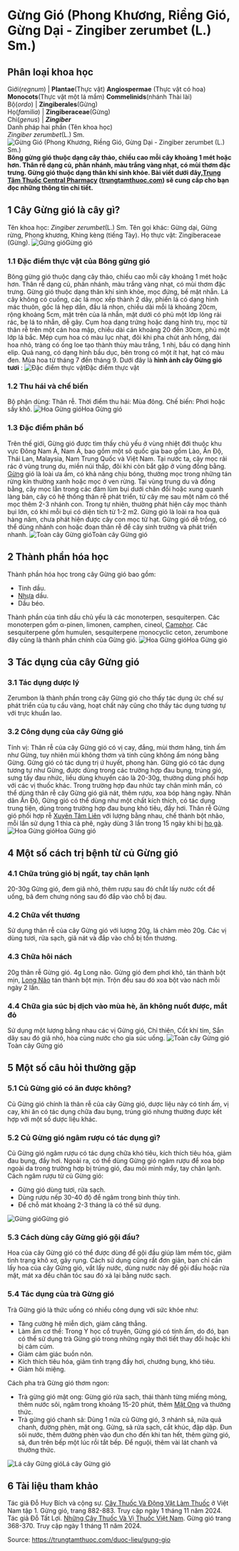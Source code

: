 # Gừng Gió (Phong Khương, Riềng Gió, Gừng Dại - Zingiber zerumbet (L.) Sm.)

Phân loại khoa học  
---  
Giới(_regnum_) |  **Plantae**(Thực vật) **Angiospermae** (Thực vật có hoa) **Monocots**(Thực vật một lá mầm) **Commelinids**(nhánh Thài lài)  
Bộ(_ordo_) | **Zingiberales**(Gừng)  
Họ(_familia_) | **Zingiberaceae**(Gừng)  
Chi(_genus_) | **_Zingiber_**  
Danh pháp hai phần (Tên khoa học)  
_Zingiber zerumbet_(L.) Sm.  
![Gừng Gió \(Phong Khương, Riềng Gió, Gừng Dại - Zingiber zerumbet \(L.\) Sm.\)](https://trungtamthuoc.com/images/others/gung-gio-4151.jpg)
**Bông gừng gió thuộc dạng cây thảo, chiều cao mỗi cây khoảng 1 mét hoặc hơn. Thân rễ dạng củ, phân nhánh, màu trắng vàng nhạt, có mùi thơm đặc trưng. Gừng gió thuộc dạng thân khí sinh khỏe. Bài viết dưới đây,[Trung Tâm Thuốc Central Pharmacy](https://trungtamthuoc.com/ "Trung Tâm Thuốc Central Pharmacy") ([trungtamthuoc.com](https://trungtamthuoc.com/ "trungtamthuoc.com")) sẽ cung cấp cho bạn đọc những thông tin chi tiết.**
##  1 Cây Gừng gió là cây gì?
Tên khoa học: _Zingiber zerumbet_(L.) Sm.
Tên gọi khác: Gừng dại, Gừng rừng, Phong khương, Khing kèng (tiếng Tày).
Họ thực vật: Zingiberaceae (Gừng).
![Gừng gió](https://trungtamthuoc.com/images/item/gung-gio-0.jpg)Gừng gió
### 1.1 Đặc điểm thực vật của Bông gừng gió
Bông gừng gió thuộc dạng cây thảo, chiều cao mỗi cây khoảng 1 mét hoặc hơn. Thân rễ dạng củ, phân nhánh, màu trắng vàng nhạt, có mùi thơm đặc trưng. Gừng gió thuộc dạng thân khí sinh khỏe, mọc đứng, bề mặt nhẵn.
Lá cây không có cuống, các lá mọc xếp thành 2 dãy, phiến lá có dạng hình mác thuôn, gốc lá hẹp dần, đầu lá nhọn, chiều dài mỗi lá khoảng 20cm, rộng khoảng 5cm, mặt trên của lá nhẵn, mặt dưới có phủ một lớp lông rải rác, bẹ lá to nhẵn, dễ gãy.
Cụm hoa dạng trứng hoặc dạng hình trụ, mọc từ thân rễ trên một cán hoa mập, chiều dài cán khoảng 20 đến 30cm, phủ một lớp lá bắc. Mép cụm hoa có màu lục nhạt, đôi khi pha chút ánh hồng, đài hoa nhỏ, tràng có ống loe tạo thành thùy màu trắng, 1 nhị, bầu có dạng hình elip.
Quả nang, có dạng hình bầu dục, bên trong có một ít hạt, hạt có màu đen.
Mùa hoa từ tháng 7 đến tháng 9.
Dưới đây là **hình ảnh cây Gừng gió tươi** :
![Đặc điểm thực vật](https://trungtamthuoc.com/images/item/gung-gio-1.jpg)Đặc điểm thực vật
### 1.2 Thu hái và chế biến
Bộ phận dùng: Thân rễ.
Thời điểm thu hái: Mùa đông.
Chế biến: Phơi hoặc sấy khô.
![Hoa Gừng gió](https://trungtamthuoc.com/images/item/gung-gio-2.jpg)Hoa Gừng gió
### 1.3 Đặc điểm phân bố
Trên thế giới, Gừng gió được tìm thấy chủ yếu ở vùng nhiệt đới thuộc khu vực Đông Nam Á, Nam Á, bao gồm một số quốc gia bao gồm Lào, Ấn Độ, Thái Lan, Malaysia, Nam Trung Quốc và Việt Nam. Tại nước ta, cây mọc rải rác ở vùng trung du, miền núi thấp, đôi khi còn bắt gặp ở vùng đồng bằng.
[Gừng](https://trungtamthuoc.com/hoat-chat/gung "Gừng") gió là loài ưa ẩm, có khả năng chịu bóng, thường mọc trong những tán rừng kín thường xanh hoặc mọc ở ven rừng. Tại vùng trung du và đồng bằng, cây mọc lẫn trong các đám lùm bụi dưới chân đồi hoặc xung quanh làng bản, cây có hệ thống thân rễ phát triển, từ cây mẹ sau một năm có thể mọc thêm 2-3 nhánh con. Trong tự nhiên, thường phát hiện cây mọc thành bụi lớn, có khi mỗi bụi có diện tích từ 1-2 m2.
Gừng gió là loài ra hoa quả hàng năm, chưa phát hiện được cây con mọc từ hạt. Gừng gió dễ trồng, có thể dùng nhánh con hoặc đoạn thân rễ để cây sinh trưởng và phát triển nhanh.
![Toàn cây Gừng gió](https://trungtamthuoc.com/images/item/gung-gio-3.jpg)Toàn cây Gừng gió
##  2 Thành phần hóa học
Thành phần hóa học trong cây Gừng gió bao gồm:
  * Tinh dầu.
  * [Nhựa](https://trungtamthuoc.com/hoat-chat/nhua "Nhựa") dầu.
  * Dầu béo.


Thành phần của tinh dầu chủ yếu là các monoterpen, sesquiterpen. Các monoterpen gồm α-pinen, limonen, camphen, cineol, [Camphor](https://trungtamthuoc.com/hoat-chat/camphor "Camphor"). Các sesquiterpene gồm humulen, sesquiterpene monocyclic ceton, zerumbone đây cũng là thành phần chính của Gừng gió.
![Hoa Gừng gió](https://trungtamthuoc.com/images/item/gung-gio-4.jpg)Hoa Gừng gió
##  3 Tác dụng của cây Gừng gió
### 3.1 Tác dụng dược lý
Zerumbon là thành phần trong cây Gừng gió cho thấy tác dụng ức chế sự phát triển của tụ cầu vàng, hoạt chất này cũng cho thấy tác dụng tương tự với trực khuẩn lao.
### 3.2 Công dụng của cây Gừng gió
Tính vị: Thân rễ của cây Gừng gió có vị cay, đắng, mùi thơm hăng, tính ấm như Gừng, tuy nhiên mùi không thơm và tính cũng không ấm nóng bằng Gừng. Gừng gió có tác dụng trị ứ huyết, phong hàn.
Gừng gió có tác dụng tương tự như Gừng, được dùng trong các trường hợp đau bụng, trúng gió, sưng tấy đau nhức, liều dùng khuyến cáo là 20-30g, thường dùng phối hợp với các vị thuốc khác.
Trong trường hợp đau nhức tay chân mình mẩn, có thể dùng thân rễ cây Gừng gió giã nát, thêm rượu, xoa bóp hàng ngày.
Nhân dân Ấn Độ, Gừng gió có thể dùng như một chất kích thích, có tác dụng trung tiện, dùng trong trường hợp đau bụng khó tiêu, đầy hơi. Thân rễ Gừng gió phối hợp rễ [Xuyên Tâm Liên](https://trungtamthuoc.com/duoc-lieu/xuyen-tam-lien-61 "Xuyên Tâm Liên") với lượng bằng nhau, chế thành bột nhão, mỗi lần sử dụng 1 thìa cà phê, ngày dùng 3 lần trong 15 ngày khi bị [ho gà](https://trungtamthuoc.com/bai-viet/ho-ga-o-tre-em "ho gà").
![Hoa Gừng gió](https://trungtamthuoc.com/images/item/gung-gio-5.jpg)Hoa Gừng gió
##  4 Một số cách trị bệnh từ củ Gừng gió
### 4.1 Chữa trúng gió bị ngất, tay chân lạnh
20-30g Gừng gió, đem giã nhỏ, thêm rượu sau đó chắt lấy nước cốt để uống, bã đem chưng nóng sau đó đắp vào chỗ bị đau.
### 4.2 Chữa vết thương
Sử dụng thân rễ của cây Gừng gió với lượng 20g, lá chàm mèo 20g. Các vị dùng tươi, rửa sạch, giã nát và đắp vào chỗ bị tổn thương.
### 4.3 Chữa hôi nách
20g thân rễ Gừng gió.
4g Long não.
Gừng gió đem phơi khô, tán thành bột mịn, [Long Não](https://trungtamthuoc.com/hoat-chat/long-nao "Long Não") tán thành bột mịn. Trộn đều sau đó xoa bột vào nách mỗi ngày 2 lần.
### 4.4 Chữa gia súc bị dịch vào mùa hè, ăn không nuốt được, mắt đỏ
Sử dụng một lượng bằng nhau các vị Gừng gió, Chỉ thiên, Cốt khí tím, Sắn dây sau đó giã nhỏ, hòa cùng nước cho gia súc uống.
![Toàn cây Gừng gió](https://trungtamthuoc.com/images/item/gung-gio-6.jpg)Toàn cây Gừng gió
##  5 Một số câu hỏi thường gặp
### 5.1 Củ Gừng gió có ăn được không?
Củ Gừng gió chính là thân rễ của cây Gừng gió, dược liệu này có tính ấm, vị cay, khi ăn có tác dụng chữa đau bụng, trúng gió nhưng thường được kết hợp với một số dược liệu khác.
### 5.2 Củ Gừng gió ngâm rượu có tác dụng gì?
Củ Gừng gió ngâm rượu có tác dụng chữa khó tiêu, kích thích tiêu hóa, giảm đau bụng, đầy hơi. Ngoài ra, có thể dùng Gừng gió ngâm rượu để xoa bóp ngoài da trong trường hợp bị trúng gió, đau mỏi mình mẩy, tay chân lạnh.
Cách ngâm rượu từ củ Gừng gió:
  * Gừng gió dùng tươi, rửa sạch.
  * Dùng rượu nếp 30-40 độ để ngâm trong bình thủy tinh.
  * Để chỗ mát khoảng 2-3 tháng là có thể sử dụng.

![Gừng gió](https://trungtamthuoc.com/images/item/gung-gio-7.jpg)Gừng gió
### 5.3 Cách dùng cây Gừng gió gội đầu?
Hoa của cây Gừng gió có thể được dùng để gội đầu giúp làm mềm tóc, giảm tình trạng khô xơ, gãy rụng. Cách sử dụng cũng rất đơn giản, bạn chỉ cần lấy hoa của cây Gừng gió, vắt lấy nước, dùng nước này để gội đầu hoặc rửa mặt, mát xa đều chân tóc sau đó xả lại bằng nước sạch.
### 5.4 Tác dụng của trà Gừng gió
Trà Gừng gió là thức uống có nhiều công dụng với sức khỏe như:
  * Tăng cường hệ miễn dịch, giảm căng thẳng.
  * Làm ấm cơ thể: Trong Y học cổ truyền, Gừng gió có tính ấm, do đó, bạn có thể sử dụng trà Gừng gió trong những ngày thời tiết thay đổi hoặc khi bị cảm cúm.
  * Giảm cảm giác buồn nôn.
  * Kích thích tiêu hóa, giảm tình trạng đầy hơi, chướng bụng, khó tiêu.
  * Giảm hôi miệng.


Cách pha trà Gừng gió thơm ngon:
  * Trà gừng gió mật ong: Gừng gió rửa sạch, thái thành từng miếng mỏng, thêm nước sôi, ngâm trong khoảng 15-20 phút, thêm [Mật Ong](https://trungtamthuoc.com/hoat-chat/mat-ong "Mật Ong") và thưởng thức.
  * Trà gừng gió chanh sả: Dùng 1 nửa củ Gừng gió, 3 nhánh sả, nửa quả chanh, đường phèn, mật ong. Gừng, sả rửa sạch, cắt khúc, đập dập. Đun sôi nước, thêm đường phèn vào đun cho đến khi tan hết, thêm gừng gió, sả, đun trên bếp một lúc rồi tắt bếp. Để nguội, thêm vài lát chanh và thưởng thức.

![Lá cây Gừng gió](https://trungtamthuoc.com/images/item/gung-gio-8.jpg)Lá cây Gừng gió
##  6 Tài liệu tham khảo
Tác giả Đỗ Huy Bích và cộng sự. [Cây Thuốc Và Động Vật Làm Thuốc](https://trungtamthuoc.com/bai-viet/doc-online-va-tai-mien-phi-pdf-sach-cay-thuoc-va-dong-vat-lam-thuoc-o-viet-nam "Cây Thuốc Và Động Vật Làm Thuốc") ở Việt Nam tập 1. Gừng gió, trang 882-883. Truy cập ngày 1 tháng 11 năm 2024.
Tác giả Đỗ Tất Lợi. [Những Cây Thuốc Và Vị Thuốc Việt Nam](https://trungtamthuoc.com/duoc-lieu "Những Cây Thuốc Và Vị Thuốc Việt Nam"). Gừng gió trang 368-370. Truy cập ngày 1 tháng 11 năm 2024.


Source: https://trungtamthuoc.com/duoc-lieu/gung-gio
